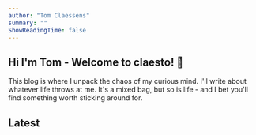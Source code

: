 ```yaml
---
author: "Tom Claessens"
summary: ""
ShowReadingTime: false
---
```


## Hi I'm Tom - Welcome to claesto! 👋

This blog is where I unpack the chaos of my curious mind. I'll write about whatever life throws at me. It's a mixed bag, but so is life - and I bet you'll find something worth sticking around for.

## Latest